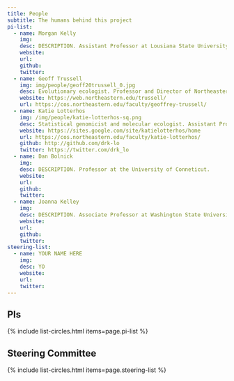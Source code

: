 ```yaml
---
title: People
subtitle: The humans behind this project
pi-list:
  - name: Morgan Kelly
    img: 
    desc: DESCRIPTION. Assistant Professor at Lousiana State University.
    website: 
    url: 
    github: 
    twitter: 
  - name: Geoff Trussell
    img: img/people/geoff20trussell_0.jpg
    desc: Evolutionary ecologist. Professor and Director of Northeastern University's Marine Science Center.
    website: https://web.northeastern.edu/trussell/
    url: https://cos.northeastern.edu/faculty/geoffrey-trussell/  
  - name: Katie Lotterhos
    img: /img/people/katie-lotterhos-sq.png
    desc: Statistical genomicist and molecular ecologist. Assistant Professor at Northeastern University's Department of Marine and Environmental Sciences.
    website: https://sites.google.com/site/katielotterhos/home
    url: https://cos.northeastern.edu/faculty/katie-lotterhos/
    github: http://github.com/drk-lo
    twitter: https://twitter.com/drk_lo
  - name: Dan Bolnick
    img: 
    desc: DESCRIPTION. Professor at the University of Conneticut.
    website: 
    url: 
    github: 
    twitter:
  - name: Joanna Kelley
    img: 
    desc: DESCRIPTION. Associate Professor at Washington State University.
    website: 
    url: 
    github: 
    twitter: 
steering-list:
  - name: YOUR NAME HERE
    img: 
    desc: YO
    website: 
    url: 
    twitter: 
---
```


## PIs

{% include list-circles.html items=page.pi-list %}

## Steering Committee

{% include list-circles.html items=page.steering-list %}
    

